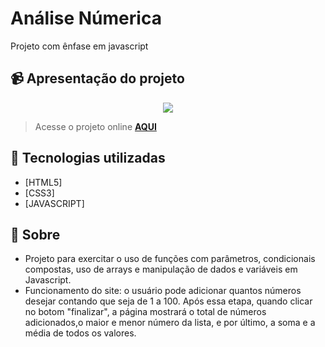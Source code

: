 # Análise Númerica
Projeto com ênfase em javascript 

## 📹 Apresentação do projeto
<div align="center">
  <img src="https://user-images.githubusercontent.com/99294586/199591227-8f227c6a-08ab-4693-abf1-6f6e4ae1223a.jpeg" >
</div>

> Acesse o projeto online **[AQUI](https://analisenum1.netlify.app/)**
## 🚀 Tecnologias utilizadas

- [HTML5] 
- [CSS3]
- [JAVASCRIPT]

## 📝 Sobre

- Projeto para exercitar o uso de funções com parâmetros, condicionais compostas, uso de arrays e manipulação de dados e variáveis em Javascript.
- Funcionamento do site: o usuário pode adicionar quantos números desejar contando que seja de 1 a 100. Após essa etapa, quando clicar no botom "finalizar", a página mostrará o total de números adicionados,o maior e menor número da lista, e por último, a soma e a média de todos os valores.
